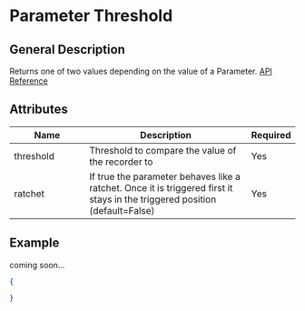 # Parameter Threshold

## General Description

Returns one of two values depending on the value of a Parameter. [API Reference](https://pywr.github.io/pywr-docs/master/api/generated/pywr.parameters.ParameterThresholdParameter.html)

## Attributes

<table><thead><tr><th width="158">Name</th><th width="409">Description</th><th>Required</th></tr></thead><tbody><tr><td>threshold</td><td>Threshold to compare the value of the recorder to</td><td>Yes</td></tr><tr><td>ratchet</td><td>If true the parameter behaves like a ratchet. Once it is triggered first it stays in the triggered position (default=False)</td><td>Yes</td></tr></tbody></table>

## Example

coming soon...

```json
{

}
```
